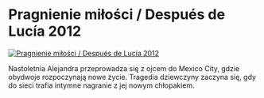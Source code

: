 Pragnienie miłości / Después de Lucía 2012 
=============
[![Pragnienie miłości / Después de Lucía 2012 ](http://vidos.pl/images/player.gif)](http://vidos.pl/pragnienie-milosci-despus-de-luca-2012)

 Nastoletnia Alejandra przeprowadza się z ojcem do Mexico City, gdzie obydwoje rozpoczynają nowe życie. Tragedia dziewczyny zaczyna się, gdy do sieci trafia intymne nagranie z jej nowym chłopakiem.
